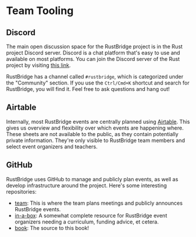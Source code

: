 # Team Tooling

## Discord

The main open discussion space for the RustBridge project is in the Rust
project Discord server. Discord is a chat platform that's easy to use
and available on most platforms. You can join the Discord server of the
Rust project by visiting [this link](https://discord.gg/rust-lang).

RustBridge has a channel called `#rustbridge`, which is categorized under the
"Community" section. If you use the `Ctrl/Cmd+K` shortcut and search for
RustBridge, you will find it. Feel free to ask questions and hang out!

## Airtable

Internally, most RustBridge events are centrally planned using [Airtable](http://airtable.com).
This gives us overview and flexibility over which events are happening where.
These sheets are not available to the public, as they contain potentially
private information. They're only visible to RustBridge team members and select
event organizers and teachers.

## GitHub

RustBridge uses GitHub to manage and publicly plan events, as well as develop
infrastructure around the project. Here's some interesting repositories:

- [team](https://github.com/rustbridge/team): This is where the team plans meetings
  and publicly announces RustBridge events.
- [in-a-box](https://github.com/rustbridge/in-a-box): A somewhat complete resource for
  RustBridge event organizers needing a curriculum, funding advice, et cetera.
- [book](https://github.com/rustbridge/book): The source to this book!

